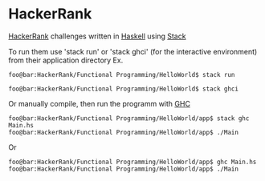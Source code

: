 # HackerRank
[HackerRank](https://www.hackerrank.com) challenges written in [Haskell](https://www.haskell.org) using [Stack](https://docs.haskellstack.org/en/stable/README)

To run them use 'stack run' or 'stack ghci' (for the interactive environment) from their application directory Ex.
```console
foo@bar:HackerRank/Functional Programming/HelloWorld$ stack run
```
```console
foo@bar:HackerRank/Functional Programming/HelloWorld$ stack ghci
```
Or manually compile, then run the programm with [GHC](https://downloads.haskell.org/~ghc/latest/docs/html/users_guide/using.html)
```console
foo@bar:HackerRank/Functional Programming/HelloWorld/app$ stack ghc Main.hs
foo@bar:HackerRank/Functional Programming/HelloWorld/app$ ./Main
```
Or
```console
foo@bar:HackerRank/Functional Programming/HelloWorld/app$ ghc Main.hs
foo@bar:HackerRank/Functional Programming/HelloWorld/app$ ./Main
```
